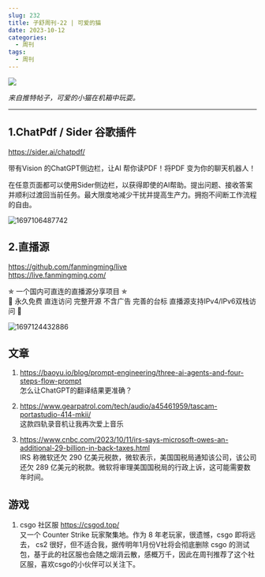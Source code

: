 ```yaml
---
slug: 232
title: 子舒周刊-22 | 可爱的猫
date: 2023-10-12
categories:
  - 周刊
tags:
  - 周刊
---
```


![](https://imgurl.zishu.me/images/1697106348213.jpg)

*来自推特帖子，可爱的小猫在机箱中玩耍。*

---

## 1.ChatPdf / Sider 谷歌插件

https://sider.ai/chatpdf/

带有Vision 的ChatGPT侧边栏，让AI 帮你读PDF！将PDF 变为你的聊天机器人！

在任意页面都可以使用Sider侧边栏，以获得即使的AI帮助。提出问题、接收答案并顺利过渡回当前任务。最大限度地减少干扰并提高生产力。拥抱不间断工作流程的自由。

![1697106487742](https://imgurl.zishu.me/images/1697106487742.jpg)


## 2.直播源

https://github.com/fanmingming/live  
https://live.fanmingming.com/  

✯ 一个国内可直连的直播源分享项目 ✯   
🔕 永久免费 直连访问 完整开源 不含广告 完善的台标 直播源支持IPv4/IPv6双栈访问 🔕

![1697124432886](https://imgurl.zishu.me/images/1697124432886.jpg)


## 文章

1. https://baoyu.io/blog/prompt-engineering/three-ai-agents-and-four-steps-flow-prompt  
怎么让ChatGPT的翻译结果更准确？

2. https://www.gearpatrol.com/tech/audio/a45461959/tascam-portastudio-414-mkii/  
这款四轨录音机让我再次爱上音乐

3. https://www.cnbc.com/2023/10/11/irs-says-microsoft-owes-an-additional-29-billion-in-back-taxes.html  
IRS 称微软还欠 290 亿美元税款，微软表示，美国国税局通知该公司，该公司还欠 289 亿美元的税款。微软将审理美国国税局的行政上诉，这可能需要数年时间。

## 游戏

1. csgo 社区服
https://csgod.top/  
又一个 Counter Strike 玩家聚集地。作为 8 年老玩家，很遗憾，csgo 即将远去， cs2 很好，但不适合我，据传明年1月份V社将会彻底删除 csgo 的测试包，基于此的社区服也会随之烟消云散，感概万千，因此在周刊推荐了这个社区服，喜欢csgo的小伙伴可以关注下。
